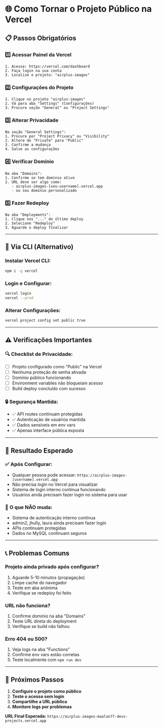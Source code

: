 # 🌐 Como Tornar o Projeto Público na Vercel

## 📋 Passos Obrigatórios

### 1️⃣ **Acessar Painel da Vercel**
```
1. Acesse: https://vercel.com/dashboard
2. Faça login na sua conta
3. Localize o projeto: "airplus-images" 
```

### 2️⃣ **Configurações do Projeto**
```
1. Clique no projeto "airplus-images"
2. Vá para aba "Settings" (Configurações)
3. Procure seção "General" ou "Project Settings"
```

### 3️⃣ **Alterar Privacidade**
```
Na seção "General Settings":
1. Procure por "Project Privacy" ou "Visibility"
2. Altere de "Private" para "Public"
3. Confirme a mudança
4. Salve as configurações
```

### 4️⃣ **Verificar Domínio**
```
Na aba "Domains":
1. Confirme se tem domínio ativo
2. URL deve ser algo como: 
   - airplus-images-[seu-username].vercel.app
   - ou seu domínio personalizado
```

### 5️⃣ **Fazer Redeploy**
```
Na aba "Deployments":
1. Clique nos "..." do último deploy
2. Selecione "Redeploy"
3. Aguarde o deploy finalizar
```

---

## 🔧 Via CLI (Alternativo)

### Instalar Vercel CLI:
```bash
npm i -g vercel
```

### Login e Configurar:
```bash
vercel login
vercel --prod
```

### Alterar Configurações:
```bash
vercel project config set public true
```

---

## ⚠️ Verificações Importantes

### 🔍 **Checklist de Privacidade:**
- [ ] Projeto configurado como "Public" na Vercel
- [ ] Nenhuma proteção de senha ativada
- [ ] Domínio público funcionando
- [ ] Environment variables não bloqueiam acesso
- [ ] Build deploy concluído com sucesso

### 🔒 **Segurança Mantida:**
- ✅ API routes continuam protegidas
- ✅ Autenticação de usuários mantida
- ✅ Dados sensíveis em env vars
- ✅ Apenas interface pública exposta

---

## 🎯 Resultado Esperado

### ✅ **Após Configurar:**
- Qualquer pessoa pode acessar: `https://airplus-images-[username].vercel.app`
- Não precisa login no Vercel para visualizar
- Sistema de login interno continua funcionando
- Usuários ainda precisam fazer login no sistema para usar

### 🚫 **O que NÃO muda:**
- Sistema de autenticação interno continua
- admin2, jhully, laura ainda precisam fazer login
- APIs continuam protegidas
- Dados no MySQL continuam seguros

---

## 📞 **Problemas Comuns**

### Projeto ainda privado após configurar?
1. Aguarde 5-10 minutos (propagação)
2. Limpe cache do navegador
3. Teste em aba anônima
4. Verifique se redeploy foi feito

### URL não funciona?
1. Confirme domínio na aba "Domains"
2. Teste URL direta do deployment
3. Verifique se build não falhou

### Erro 404 ou 500?
1. Veja logs na aba "Functions"
2. Confirme env vars estão corretas
3. Teste localmente com `npm run dev`

---

## 🔄 **Próximos Passos**

1. **Configure o projeto como público**
2. **Teste o acesso sem login**
3. **Compartilhe a URL pública**
4. **Monitore logs por problemas**

**URL Final Esperada:**
`https://airplus-images-maalon77-devs-projects.vercel.app`
